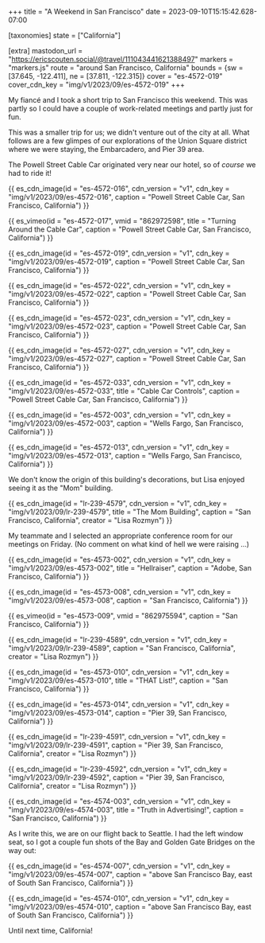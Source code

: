 +++
title = "A Weekend in San Francisco"
date = 2023-09-10T15:15:42.628-07:00

[taxonomies]
state = ["California"]

[extra]
mastodon_url = "https://ericscouten.social/@travel/111043441621388497"
markers = "markers.js"
route = "around San Francisco, California"
bounds = {sw = [37.645, -122.411], ne = [37.811, -122.315]}
cover = "es-4572-019"
cover_cdn_key = "img/v1/2023/09/es-4572-019"
+++

My fiancé and I took a short trip to San Francisco this weekend. This was partly so I could have a couple of work-related meetings and partly just for fun.

<!-- more -->

This was a smaller trip for us; we didn't venture out of the city at all. What follows are a few glimpes of our explorations of the Union Square district where we were staying, the Embarcadero, and Pier 39 area.

The Powell Street Cable Car originated very near our hotel, so of _course_ we had to ride it!

{{ es_cdn_image(id = "es-4572-016", cdn_version = "v1", cdn_key = "img/v1/2023/09/es-4572-016", caption = "Powell Street Cable Car, San Francisco, California") }}

{{ es_vimeo(id = "es-4572-017", vmid = "862972598", title = "Turning Around the Cable Car", caption = "Powell Street Cable Car, San Francisco, California") }}

{{ es_cdn_image(id = "es-4572-019", cdn_version = "v1", cdn_key = "img/v1/2023/09/es-4572-019", caption = "Powell Street Cable Car, San Francisco, California") }}

{{ es_cdn_image(id = "es-4572-022", cdn_version = "v1", cdn_key = "img/v1/2023/09/es-4572-022", caption = "Powell Street Cable Car, San Francisco, California") }}

{{ es_cdn_image(id = "es-4572-023", cdn_version = "v1", cdn_key = "img/v1/2023/09/es-4572-023", caption = "Powell Street Cable Car, San Francisco, California") }}

{{ es_cdn_image(id = "es-4572-027", cdn_version = "v1", cdn_key = "img/v1/2023/09/es-4572-027", caption = "Powell Street Cable Car, San Francisco, California") }}

{{ es_cdn_image(id = "es-4572-033", cdn_version = "v1", cdn_key = "img/v1/2023/09/es-4572-033", title = "Cable Car Controls", caption = "Powell Street Cable Car, San Francisco, California") }}

{{ es_cdn_image(id = "es-4572-003", cdn_version = "v1", cdn_key = "img/v1/2023/09/es-4572-003", caption = "Wells Fargo, San Francisco, California") }}

{{ es_cdn_image(id = "es-4572-013", cdn_version = "v1", cdn_key = "img/v1/2023/09/es-4572-013", caption = "Wells Fargo, San Francisco, California") }}

We don't know the origin of this building's decorations, but Lisa enjoyed seeing it as the "Mom" building.

{{ es_cdn_image(id = "lr-239-4579", cdn_version = "v1", cdn_key = "img/v1/2023/09/lr-239-4579", title = "The Mom Building", caption = "San Francisco, California", creator = "Lisa Rozmyn") }}

My teammate and I selected an appropriate conference room for our meetings on Friday. (No comment on what kind of hell we were raising ...)

{{ es_cdn_image(id = "es-4573-002", cdn_version = "v1", cdn_key = "img/v1/2023/09/es-4573-002", title = "Hellraiser", caption = "Adobe, San Francisco, California") }}

{{ es_cdn_image(id = "es-4573-008", cdn_version = "v1", cdn_key = "img/v1/2023/09/es-4573-008", caption = "San Francisco, California") }}

{{ es_vimeo(id = "es-4573-009", vmid = "862975594", caption = "San Francisco, California") }}

{{ es_cdn_image(id = "lr-239-4589", cdn_version = "v1", cdn_key = "img/v1/2023/09/lr-239-4589", caption = "San Francisco, California", creator = "Lisa Rozmyn") }}

{{ es_cdn_image(id = "es-4573-010", cdn_version = "v1", cdn_key = "img/v1/2023/09/es-4573-010", title = "THAT List!", caption = "San Francisco, California") }}

{{ es_cdn_image(id = "es-4573-014", cdn_version = "v1", cdn_key = "img/v1/2023/09/es-4573-014", caption = "Pier 39, San Francisco, California") }}

{{ es_cdn_image(id = "lr-239-4591", cdn_version = "v1", cdn_key = "img/v1/2023/09/lr-239-4591", caption = "Pier 39, San Francisco, California", creator = "Lisa Rozmyn") }}

{{ es_cdn_image(id = "lr-239-4592", cdn_version = "v1", cdn_key = "img/v1/2023/09/lr-239-4592", caption = "Pier 39, San Francisco, California", creator = "Lisa Rozmyn") }}

{{ es_cdn_image(id = "es-4574-003", cdn_version = "v1", cdn_key = "img/v1/2023/09/es-4574-003", title = "Truth in Advertising!", caption = "San Francisco, California") }}

As I write this, we are on our flight back to Seattle. I had the left window seat, so I got a couple fun shots of the Bay and Golden Gate Bridges on the way out:

{{ es_cdn_image(id = "es-4574-007", cdn_version = "v1", cdn_key = "img/v1/2023/09/es-4574-007", caption = "above San Francisco Bay, east of South San Francisco, California") }}

{{ es_cdn_image(id = "es-4574-010", cdn_version = "v1", cdn_key = "img/v1/2023/09/es-4574-010", caption = "above San Francisco Bay, east of South San Francisco, California") }}

Until next time, California!
